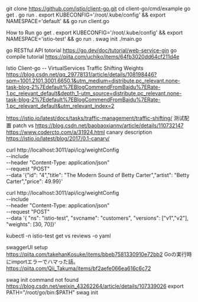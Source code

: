 
git clone https://github.com/istio/client-go.git
cd client-go/cmd/example
go get .
go run .
export KUBECONFIG='/root/.kube/config' && export NAMESPACE='default' && go run client.go


How to Run
go get .
export KUBECONFIG='/root/.kube/config' && export NAMESPACE='istio-test' && go run .
swag init ./main.go

go RESTful API totorial
https://go.dev/doc/tutorial/web-service-gin
go compile tutorial
https://qiita.com/uchiko/items/64fb3020dd64cf211d4e

Istio Client-go -- VirtualServices Traffic Shifting Weights
https://blog.csdn.net/qq_29778131/article/details/108198446?spm=1001.2101.3001.6650.1&utm_medium=distribute.pc_relevant.none-task-blog-2%7Edefault%7EBlogCommendFromBaidu%7ERate-1.pc_relevant_default&depth_1-utm_source=distribute.pc_relevant.none-task-blog-2%7Edefault%7EBlogCommendFromBaidu%7ERate-1.pc_relevant_default&utm_relevant_index=2

https://istio.io/latest/docs/tasks/traffic-management/traffic-shifting/
测试配置 patch vs
https://blog.csdn.net/baobaoxiannv/article/details/110732147
https://www.codercto.com/a/31924.html
canary description
https://istio.io/latest/blog/2017/0.1-canary/


curl http://localhost:3011/api/icg/weightConfig \
    --include \
    --header "Content-Type: application/json" \
    --request "POST" \
    --data '{"id": "4","title": "The Modern Sound of Betty Carter","artist": "Betty Carter","price": 49.99}'


curl http://localhost:3011/api/icg/weightConfig \
    --include \
    --header "Content-Type: application/json" \
    --request "POST" \
    --data '{ "ns": "istio-test", "svcname": "customers", "versions": ["v1","v2"], "weights": [30, 70]}'

kubectl -n istio-test get vs reviews   -o yaml

swaggerUI setup
https://qiita.com/takehanKosuke/items/bbeb7581330910e72bb2
Goの実行時にimportエラーでハマった話。
https://qiita.com/Qii_Takuma/items/bf2aefe066ea616c6c72

swag init command not found
https://blog.csdn.net/weixin_43262264/article/details/107339026
export PATH="/root/go/bin:$PATH"
swag init